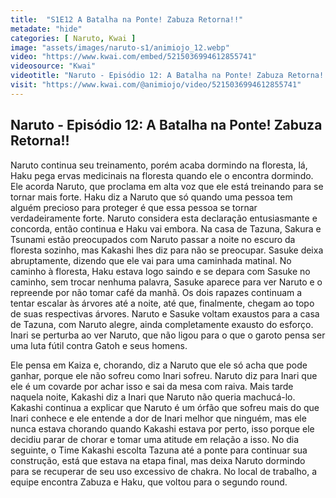 ```yaml
---
title:  "S1E12 A Batalha na Ponte! Zabuza Retorna!!"
metadate: "hide"
categories: [ Naruto, Kwai ]
image: "assets/images/naruto-s1/animiojo_12.webp"
video: "https://www.kwai.com/embed/5215036994612855741"
videosource: "Kwai"
videotitle: "Naruto - Episódio 12: A Batalha na Ponte! Zabuza Retorna!!"
visit: "https://www.kwai.com/@animiojo/video/5215036994612855741"
---
```


## Naruto - Episódio 12: A Batalha na Ponte! Zabuza Retorna!!

Naruto continua seu treinamento, porém acaba dormindo na floresta, lá, Haku pega ervas medicinais na floresta quando ele o encontra dormindo. Ele acorda Naruto, que proclama em alta voz que ele está treinando para se tornar mais forte. Haku diz a Naruto que só quando uma pessoa tem alguém precioso para proteger é que essa pessoa se tornar verdadeiramente forte. Naruto considera esta declaração entusiasmante e concorda, então continua e Haku vai embora. Na casa de Tazuna, Sakura e Tsunami estão preocupados com Naruto passar a noite no escuro da floresta sozinho, mas Kakashi lhes diz para não se preocupar. Sasuke deixa abruptamente, dizendo que ele vai para uma caminhada matinal. No caminho à floresta, Haku estava logo saindo e se depara com Sasuke no caminho, sem trocar nenhuma palavra, Sasuke aparece para ver Naruto e o repreende por não tomar café da manhã. Os dois rapazes continuam a tentar escalar às árvores até a noite, até que, finalmente, chegam ao topo de suas respectivas árvores. Naruto e Sasuke voltam exaustos para a casa de Tazuna, com Naruto alegre, ainda completamente exausto do esforço. Inari se perturba ao ver Naruto, que não ligou para o que o garoto pensa ser uma luta fútil contra Gatoh e seus homens.

Ele pensa em Kaiza e, chorando, diz a Naruto que ele só acha que pode ganhar, porque ele não sofreu como Inari sofreu. Naruto diz para Inari que ele é um covarde por achar isso e sai da mesa com raiva. Mais tarde naquela noite, Kakashi diz a Inari que Naruto não queria machucá-lo. Kakashi continua a explicar que Naruto é um órfão que sofreu mais do que Inari conhece e ele entende a dor de Inari melhor que ninguém, mas ele nunca estava chorando quando Kakashi estava por perto, isso porque ele decidiu parar de chorar e tomar uma atitude em relação a isso. No dia seguinte, o Time Kakashi escolta Tazuna até a ponte para continuar sua construção, está que estava na etapa final, mas deixa Naruto dormindo para se recuperar de seu uso excessivo de chakra. No local de trabalho, a equipe encontra Zabuza e Haku, que voltou para o segundo round. 